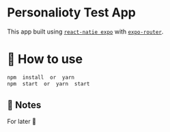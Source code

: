 # Personalioty Test App

This app built using [`react-natie expo`](https://docs.expo.dev/) with [`expo-router`](https://expo.github.io/router).

# 🚀 How to use

```sh
npm  install  or  yarn
npm  start  or  yarn  start
```

## 📝 Notes

For later 🙂
